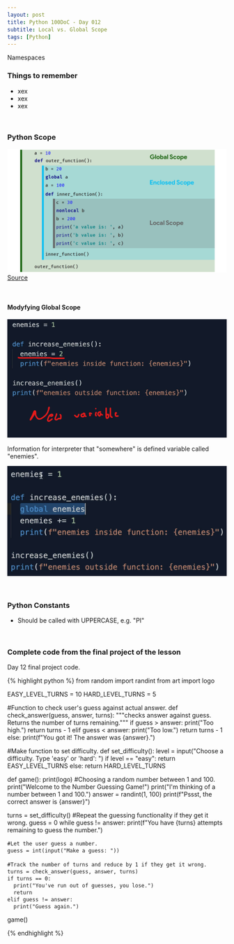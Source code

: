 ```yaml
---
layout: post
title: Python 100DoC - Day 012
subtitle: Local vs. Global Scope
tags: [Python]
---
```



Namespaces


### Things to remember

- xex
- xex
- xex



&nbsp;
### Python Scope

<div class="image">
    <a href="/assets/posts/2022-06-20-100DoC-012/1.png">
        <img 
            src="/assets/posts/2022-06-20-100DoC-012/1.png" 
            alt="Python Scope"
        >
        <a href="http://www.btechsmartclass.com/python/Python_Tutorial_Python_Scope.html">Source</a>
    </a>
</div>



&nbsp;
#### Modyfying Global Scope

<div class="image">
    <a href="/assets/posts/2022-06-20-100DoC-012/2.png">
        <img 
            src="/assets/posts/2022-06-20-100DoC-012/2.png" 
        >
    </a>
</div>

Information for interpreter that "somewhere" is defined variable called "enemies".

<div class="image">
    <a href="/assets/posts/2022-06-20-100DoC-012/3.png">
        <img 
            src="/assets/posts/2022-06-20-100DoC-012/3.png" 
        >
    </a>
</div>


&nbsp;
### Python Constants

- Should be called with UPPERCASE, e.g. "PI"



&nbsp;
### Complete code from the final project of the lesson

Day 12 final project code.

{% highlight python %}
from random import randint
from art import logo

EASY_LEVEL_TURNS = 10
HARD_LEVEL_TURNS = 5

#Function to check user's guess against actual answer.
def check_answer(guess, answer, turns):
  """checks answer against guess. Returns the number of turns remaining."""
  if guess > answer:
    print("Too high.")
    return turns - 1
  elif guess < answer:
    print("Too low.")
    return turns - 1
  else:
    print(f"You got it! The answer was {answer}.")

#Make function to set difficulty.
def set_difficulty():
  level = input("Choose a difficulty. Type 'easy' or 'hard': ")
  if level == "easy":
    return EASY_LEVEL_TURNS
  else:
    return HARD_LEVEL_TURNS

def game():
  print(logo)
  #Choosing a random number between 1 and 100.
  print("Welcome to the Number Guessing Game!")
  print("I'm thinking of a number between 1 and 100.")
  answer = randint(1, 100)
  print(f"Pssst, the correct answer is {answer}") 

  turns = set_difficulty()
  #Repeat the guessing functionality if they get it wrong.
  guess = 0
  while guess != answer:
    print(f"You have {turns} attempts remaining to guess the number.")

    #Let the user guess a number.
    guess = int(input("Make a guess: "))

    #Track the number of turns and reduce by 1 if they get it wrong.
    turns = check_answer(guess, answer, turns)
    if turns == 0:
      print("You've run out of guesses, you lose.")
      return
    elif guess != answer:
      print("Guess again.")


game()


{% endhighlight %}